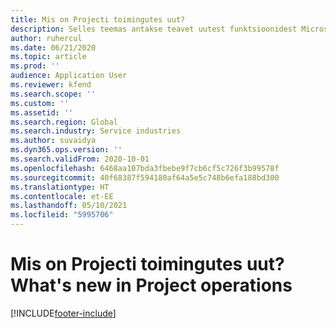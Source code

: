 ```yaml
---
title: Mis on Projecti toimingutes uut?
description: Selles teemas antakse teavet uutest funktsioonidest Microsoft Dynamics 365 Projecti toimingutes.
author: ruhercul
ms.date: 06/21/2020
ms.topic: article
ms.prod: ''
audience: Application User
ms.reviewer: kfend
ms.search.scope: ''
ms.custom: ''
ms.assetid: ''
ms.search.region: Global
ms.search.industry: Service industries
ms.author: suvaidya
ms.dyn365.ops.version: ''
ms.search.validFrom: 2020-10-01
ms.openlocfilehash: 6468aa107bda3fbebe9f7cb6cf5c726f3b99578f
ms.sourcegitcommit: 40f68387f594180af64a5e5c748b6efa188bd300
ms.translationtype: HT
ms.contentlocale: et-EE
ms.lasthandoff: 05/10/2021
ms.locfileid: "5995706"
---
```

# <a name="whats-new-in-project-operations"></a><span data-ttu-id="ffd3b-103">Mis on Projecti toimingutes uut?</span><span class="sxs-lookup"><span data-stu-id="ffd3b-103">What's new in Project operations</span></span>


[!INCLUDE[footer-include](../includes/footer-banner.md)]